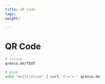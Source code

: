 ```yaml
---
title: QR Code
tags:
weight:

---
```

# QR Code

```bash
# inline
qrenco.de/TEXT

# pipe
echo "multi\nline" | curl -F-='<-' qrenco.de
```